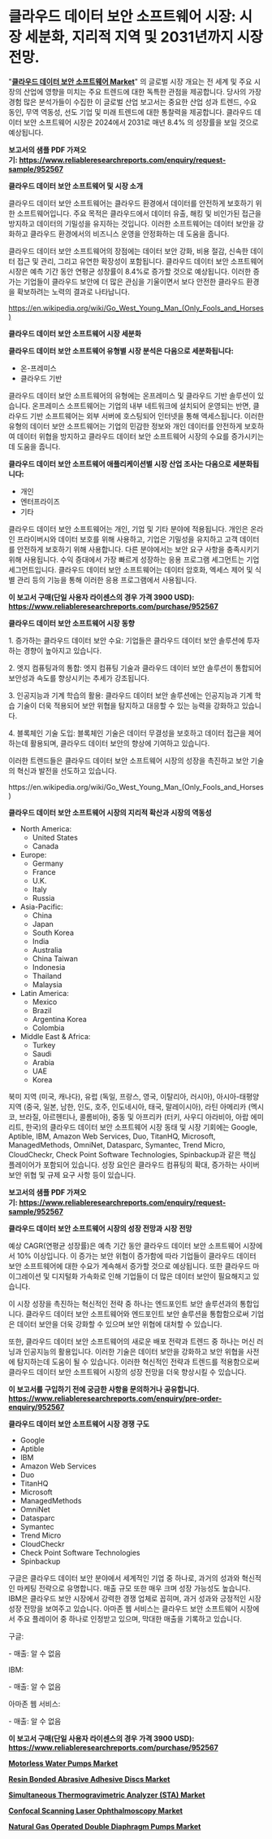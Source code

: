 <p><h1>클라우드 데이터 보안 소프트웨어 시장: 시장 세분화, 지리적 지역 및 2031년까지 시장 전망.</h1></p><p>"<strong><a href="https://www.reliableresearchreports.com/cloud-data-security-software-r952567">클라우드 데이터 보안 소프트웨어 Market</a></strong>" 의 글로벌 시장 개요는 전 세계 및 주요 시장의 산업에 영향을 미치는 주요 트렌드에 대한 독특한 관점을 제공합니다. 당사의 가장 경험 많은 분석가들이 수집한 이 글로벌 산업 보고서는 중요한 산업 성과 트렌드, 수요 동인, 무역 역동성, 선도 기업 및 미래 트렌드에 대한 통찰력을 제공합니다. 클라우드 데이터 보안 소프트웨어 시장은 2024에서 2031로 매년 8.4% 의 성장률을 보일 것으로 예상됩니다.</p>
<p><strong>보고서의 샘플 PDF 가져오기:&nbsp;<a href="https://www.reliableresearchreports.com/enquiry/request-sample/952567">https://www.reliableresearchreports.com/enquiry/request-sample/952567</a></strong></p>
<p><strong>클라우드 데이터 보안 소프트웨어 및 시장 소개</strong></p>
<p><p>클라우드 데이터 보안 소프트웨어는 클라우드 환경에서 데이터를 안전하게 보호하기 위한 소프트웨어입니다. 주요 목적은 클라우드에서 데이터 유출, 해킹 및 비인가된 접근을 방지하고 데이터의 기밀성을 유지하는 것입니다. 이러한 소프트웨어는 데이터 보안을 강화하고 클라우드 환경에서의 비즈니스 운영을 안정화하는 데 도움을 줍니다.</p><p>클라우드 데이터 보안 소프트웨어의 장점에는 데이터 보안 강화, 비용 절감, 신속한 데이터 접근 및 관리, 그리고 유연한 확장성이 포함됩니다. 클라우드 데이터 보안 소프트웨어 시장은 예측 기간 동안 연평균 성장률이 8.4%로 증가할 것으로 예상됩니다. 이러한 증가는 기업들이 클라우드 보안에 더 많은 관심을 기울이면서 보다 안전한 클라우드 환경을 확보하려는 노력의 결과로 나타납니다.</p></p>
<p><a href="https://en.wikipedia.org/wiki/Go_West_Young_Man_(Only_Fools_and_Horses)">https://en.wikipedia.org/wiki/Go_West_Young_Man_(Only_Fools_and_Horses)</a></p>
<p><strong>클라우드 데이터 보안 소프트웨어 시장 세분화</strong></p>
<p><strong>클라우드 데이터 보안 소프트웨어 유형별 시장 분석은 다음으로 세분화됩니다:</strong></p>
<p><ul><li>온-프레미스</li><li>클라우드 기반</li></ul></p>
<p><p>클라우드 데이터 보안 소프트웨어의 유형에는 온프레미스 및 클라우드 기반 솔루션이 있습니다. 온프레미스 소프트웨어는 기업의 내부 네트워크에 설치되어 운영되는 반면, 클라우드 기반 소프트웨어는 외부 서버에 호스팅되어 인터넷을 통해 액세스됩니다. 이러한 유형의 데이터 보안 소프트웨어는 기업의 민감한 정보와 개인 데이터를 안전하게 보호하여 데이터 위협을 방지하고 클라우드 데이터 보안 소프트웨어 시장의 수요를 증가시키는 데 도움을 줍니다.</p></p>
<p><strong>클라우드 데이터 보안 소프트웨어 애플리케이션별 시장 산업 조사는 다음으로 세분화됩니다:</strong></p>
<p><ul><li>개인</li><li>엔터프라이즈</li><li>기타</li></ul></p>
<p><p>클라우드 데이터 보안 소프트웨어는 개인, 기업 및 기타 분야에 적용됩니다. 개인은 온라인 프라이버시와 데이터 보호를 위해 사용하고, 기업은 기밀성을 유지하고 고객 데이터를 안전하게 보호하기 위해 사용합니다. 다른 분야에서는 보안 요구 사항을 충족시키기 위해 사용됩니다. 수익 증대에서 가장 빠르게 성장하는 응용 프로그램 세그먼트는 기업 세그먼트입니다. 클라우드 데이터 보안 소프트웨어는 데이터 암호화, 엑세스 제어 및 식별 관리 등의 기능을 통해 이러한 응용 프로그램에서 사용됩니다.</p></p>
<p><strong>이 보고서 구매(단일 사용자 라이센스의 경우 가격 3900 USD): <a href="https://www.reliableresearchreports.com/purchase/952567">https://www.reliableresearchreports.com/purchase/952567</a></strong></p>
<p><strong>클라우드 데이터 보안 소프트웨어 시장 동향</strong></p>
<p><p>1. 증가하는 클라우드 데이터 보안 수요: 기업들은 클라우드 데이터 보안 솔루션에 투자하는 경향이 높아지고 있습니다.</p><p>2. 엣지 컴퓨팅과의 통합: 엣지 컴퓨팅 기술과 클라우드 데이터 보안 솔루션이 통합되어 보안성과 속도를 향상시키는 추세가 강조됩니다.</p><p>3. 인공지능과 기계 학습의 활용: 클라우드 데이터 보안 솔루션에는 인공지능과 기계 학습 기술이 더욱 적용되어 보안 위협을 탐지하고 대응할 수 있는 능력을 강화하고 있습니다.</p><p>4. 블록체인 기술 도입: 블록체인 기술은 데이터 무결성을 보호하고 데이터 접근을 제어하는데 활용되며, 클라우드 데이터 보안의 향상에 기여하고 있습니다.</p><p>이러한 트렌드들은 클라우드 데이터 보안 소프트웨어 시장의 성장을 촉진하고 보안 기술의 혁신과 발전을 선도하고 있습니다.</p></p>
<p>https://en.wikipedia.org/wiki/Go_West_Young_Man_(Only_Fools_and_Horses)</p>
<p><strong>클라우드 데이터 보안 소프트웨어 시장의 지리적 확산과 시장의 역동성</strong></p>
<p><ul>
    <li>
        North America:
        <ul>
            <li>United States</li>
            <li>Canada</li>
        </ul>
    </li>
    <li>
        Europe:
        <ul>
            <li>Germany</li>
            <li>France</li>
            <li>U.K.</li>
            <li>Italy</li>
            <li>Russia</li>
        </ul>
    </li>
    <li>
        Asia-Pacific:
        <ul>
            <li>China</li>
            <li>Japan</li>
            <li>South Korea</li>
            <li>India</li>
            <li>Australia</li>
            <li>China Taiwan</li>
            <li>Indonesia</li>
            <li>Thailand</li>
            <li>Malaysia</li>
        </ul>
    </li>
    <li>
        Latin America:
        <ul>
            <li>Mexico</li>
            <li>Brazil</li>
            <li>Argentina Korea</li>
            <li>Colombia</li>
        </ul>
    </li>
    <li>
        Middle East & Africa:
        <ul>
            <li>Turkey</li>
            <li>Saudi</li>
            <li>Arabia</li>
            <li>UAE</li>
            <li>Korea</li>
        </ul>
    </li>
    </ul></p>
<p><p>북미 지역 (미국, 캐나다), 유럽 (독일, 프랑스, 영국, 이탈리아, 러시아), 아시아-태평양 지역 (중국, 일본, 남한, 인도, 호주, 인도네시아, 태국, 말레이시아), 라틴 아메리카 (멕시코, 브라질, 아르헨티나, 콜롬비아), 중동 및 아프리카 (터키, 사우디 아라비아, 아랍 에미리트, 한국)의 클라우드 데이터 보안 소프트웨어 시장 동태 및 시장 기회에는 Google, Aptible, IBM, Amazon Web Services, Duo, TitanHQ, Microsoft, ManagedMethods, OmniNet, Datasparc, Symantec, Trend Micro, CloudCheckr, Check Point Software Technologies, Spinbackup과 같은 핵심 플레이어가 포함되어 있습니다. 성장 요인은 클라우드 컴퓨팅의 확대, 증가하는 사이버 보안 위협 및 규제 요구 사항 등이 있습니다.</p></p>
<p><strong>보고서의 샘플 PDF 가져오기:&nbsp;<a href="https://www.reliableresearchreports.com/enquiry/request-sample/952567">https://www.reliableresearchreports.com/enquiry/request-sample/952567</a></strong></p>
<p><strong>클라우드 데이터 보안 소프트웨어 시장의 성장 전망과 시장 전망</strong></p>
<p><p>예상 CAGR(연평균 성장률)은 예측 기간 동안 클라우드 데이터 보안 소프트웨어 시장에서 10% 이상입니다. 이 증가는 보안 위협이 증가함에 따라 기업들이 클라우드 데이터 보안 소프트웨어에 대한 수요가 계속해서 증가할 것으로 예상됩니다. 또한 클라우드 마이그레이션 및 디지털화 가속화로 인해 기업들이 더 많은 데이터 보안이 필요해지고 있습니다.</p><p>이 시장 성장을 촉진하는 혁신적인 전략 중 하나는 엔드포인트 보안 솔루션과의 통합입니다. 클라우드 데이터 보안 소프트웨어와 엔드포인트 보안 솔루션을 통합함으로써 기업은 데이터 보안을 더욱 강화할 수 있으며 보안 위협에 대처할 수 있습니다. </p><p>또한, 클라우드 데이터 보안 소프트웨어의 새로운 배포 전략과 트렌드 중 하나는 머신 러닝과 인공지능의 활용입니다. 이러한 기술은 데이터 보안을 강화하고 보안 위협을 사전에 탐지하는데 도움이 될 수 있습니다. 이러한 혁신적인 전략과 트렌드를 적용함으로써 클라우드 데이터 보안 소프트웨어 시장의 성장 전망을 더욱 향상시킬 수 있습니다.</p></p>
<p><strong>이 보고서를 구입하기 전에 궁금한 사항을 문의하거나 공유합니다. <a href="https://www.reliableresearchreports.com/enquiry/pre-order-enquiry/952567">https://www.reliableresearchreports.com/enquiry/pre-order-enquiry/952567</a></strong></p>
<p><strong>클라우드 데이터 보안 소프트웨어 시장 경쟁 구도</strong></p>
<p><ul><li>Google</li><li>Aptible</li><li>IBM</li><li>Amazon Web Services</li><li>Duo</li><li>TitanHQ</li><li>Microsoft</li><li>ManagedMethods</li><li>OmniNet</li><li>Datasparc</li><li>Symantec</li><li>Trend Micro</li><li>CloudCheckr</li><li>Check Point Software Technologies</li><li>Spinbackup</li></ul></p>
<p><p>구글은 클라우드 데이터 보안 분야에서 세계적인 기업 중 하나로, 과거의 성과와 혁신적인 마케팅 전략으로 유명합니다. 매출 규모 또한 매우 크며 성장 가능성도 높습니다. IBM은 클라우드 보안 시장에서 강력한 경쟁 업체로 꼽히며, 과거 성과와 긍정적인 시장 성장 전망을 보여주고 있습니다. 아마존 웹 서비스는 클라우드 보안 소프트웨어 시장에서 주요 플레이어 중 하나로 인정받고 있으며, 막대한 매출을 기록하고 있습니다.</p><p>구글:</p><p>- 매출: 알 수 없음</p><p>IBM:</p><p>- 매출: 알 수 없음</p><p>아마존 웹 서비스:</p><p>- 매출: 알 수 없음</p></p>
<p><strong>이 보고서 구매(단일 사용자 라이센스의 경우 가격 3900 USD): <a href="https://www.reliableresearchreports.com/purchase/952567">https://www.reliableresearchreports.com/purchase/952567</a></strong></p>
<p><strong><p><a href="https://github.com/julyju69/Market-Research-Report-List-4/blob/main/motorless-water-pumps-market.md">Motorless Water Pumps Market</a></p><p><a href="https://github.com/gdfhhhj/Market-Research-Report-List-6/blob/main/resin-bonded-abrasive-adhesive-discs-market.md">Resin Bonded Abrasive Adhesive Discs Market</a></p><p><a href="https://github.com/RichRobinson5/Market-Research-Report-List-6/blob/main/simultaneous-thermogravimetric-analyzer-sta-market.md">Simultaneous Thermogravimetric Analyzer (STA) Market</a></p><p><a href="https://issuu.com/reportprime-2/docs/confocal-scanning-laser-ophthalmoscopy-market-size">Confocal Scanning Laser Ophthalmoscopy Market</a></p><p><a href="https://github.com/nathandecarvalho/Market-Research-Report-List-4/blob/main/natural-gas-operated-double-diaphragm-pumps-market.md">Natural Gas Operated Double Diaphragm Pumps Market</a></p></strong></p>
<p></p>